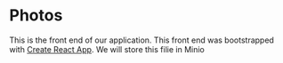 # Photos

This is the front end of our application.  This front end was bootstrapped with [Create React App](https://github.com/facebook/create-react-app).  We will store this filie in Minio

